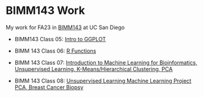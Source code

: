 # BIMM143 Work
My work for FA23 in [BIMM143](https://bioboot.github.io/bimm143_F23/) at UC San Diego

- BIMM143 Class 05: [Intro to GGPLOT ](https://github.com/Github-Giggity/BIMM143_github/blob/main/BIMM143class05/BIMM143class05Quarto.md)

- BIMM 143 Class 06: [R Functions](https://github.com/Github-Giggity/BIMM143_github/blob/main/BIMM143class06/BIMM143class06.md
)

- BIMM 143 Class 07: [Introduction to Machine Learning for Bioinformatics, Unsupervised Learning, K-Means/Hierarchical Clustering, PCA](https://github.com/Github-Giggity/BIMM143_github/blob/main/BIMM143class07/BIMM143class07.md
)

- BIMM 143 Class 08: [Unsupervised Learning Machine Learning Project PCA, Breast Cancer Biopsy](https://github.com/Github-Giggity/BIMM143_github/blob/main/BIMM143class08/BIMM143class08workinprogress.md)







